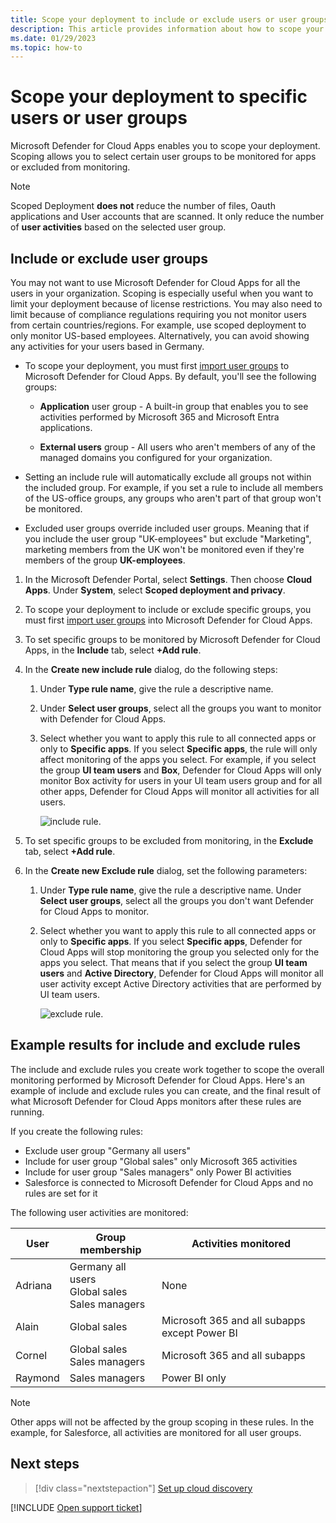 ```yaml
---
title: Scope your deployment to include or exclude users or user groups.
description: This article provides information about how to scope your Defender for Cloud Apps deployment, including and excluding specific users or groups.
ms.date: 01/29/2023
ms.topic: how-to
---
```


# Scope your deployment to specific users or user groups



Microsoft Defender for Cloud Apps enables you to scope your deployment. Scoping allows you to select certain user groups to be monitored for apps or excluded from monitoring.

> [!NOTE]
> Scoped Deployment **does not** reduce the number of files, Oauth applications and User accounts that are scanned. It only reduce the number of **user activities** based on the selected user group.
## Include or exclude user groups

You may not want to use Microsoft Defender for Cloud Apps for all the users in your organization. Scoping is especially useful when you want to limit your deployment because of license restrictions. You may also need to limit because of compliance regulations requiring you not monitor users from certain countries/regions. For example, use scoped deployment to only monitor US-based employees. Alternatively, you can avoid showing any activities for your users based in Germany.

- To scope your deployment, you must first [import user groups](user-groups.md) to Microsoft Defender for Cloud Apps. By default, you'll see the following groups:

  - **Application** user group -  A built-in group that enables you to see activities performed by Microsoft 365 and Microsoft Entra applications.

  - **External users** group - All users who aren't members of any of the managed domains you configured for your organization.

- Setting an include rule will automatically exclude all groups not within the included group. For example, if you set a rule to include all members of the US-office groups, any groups who aren't part of that group won't be monitored.

- Excluded user groups override included user groups. Meaning that if you include the user group "UK-employees" but exclude "Marketing", marketing members from the UK won't be monitored even if they're members of the group **UK-employees**.

1. In the Microsoft Defender Portal, select **Settings**. Then choose **Cloud Apps**. Under **System**, select **Scoped deployment and privacy**.

1. To scope your deployment to include or exclude specific groups, you must first [import user groups](user-groups.md) into Microsoft Defender for Cloud Apps.

1. To set specific groups to be monitored by Microsoft Defender for Cloud Apps, in the **Include** tab, select **+Add rule**.

1. In the **Create new include rule** dialog, do the following steps:

    1. Under **Type rule name**, give the rule a descriptive name.
    1. Under **Select user groups**, select all the groups you want to monitor with Defender for Cloud Apps.
    1. Select whether you want to apply this rule to all connected apps or only to **Specific apps**. If you select **Specific apps**, the rule will only affect monitoring of the apps you select. For example, if you select the group **UI team users** and **Box**, Defender for Cloud Apps will only monitor Box activity for users in your UI team users group and for all other apps, Defender for Cloud Apps will monitor all activities for all users.

        ![include rule.](media/include-rule.png)

1. To set specific groups to be excluded from monitoring, in the **Exclude** tab, select **+Add rule**.

1. In the **Create new Exclude rule** dialog, set the following parameters:

    1. Under **Type rule name**, give the rule a descriptive name.
    Under **Select user groups**, select all the groups you don't want Defender for Cloud Apps to monitor.
    1. Select whether you want to apply this rule to all connected apps or only to **Specific apps**. If you select **Specific apps**, Defender for Cloud Apps will stop monitoring the group you selected only for the apps you select. That means that if you select the group **UI team users** and **Active Directory**, Defender for Cloud Apps will monitor all user activity except Active Directory activities that are performed by UI team users.

       ![exclude rule.](media/exclude-rule.png)

## Example results for include and exclude rules

The include and exclude rules you create work together to scope the overall monitoring performed by Microsoft Defender for Cloud Apps. Here's an example of include and exclude rules you can create, and the final result of what Microsoft Defender for Cloud Apps monitors after these rules are running.

If you create the following rules:

- Exclude user group "Germany all users"
- Include for user group "Global sales" only Microsoft 365 activities
- Include for user group "Sales managers" only Power BI activities
- Salesforce is connected to Microsoft Defender for Cloud Apps and no rules are set for it

The following user activities are monitored:

|User|Group membership|Activities monitored|
|----|----|----|
|Adriana|Germany all users<br />Global sales<br />Sales managers|None|
|Alain|Global sales|Microsoft 365 and all subapps except Power BI|
|Cornel|Global sales<br />Sales managers|Microsoft 365 and all subapps|
|Raymond|Sales managers|Power BI only|

> [!NOTE]
> Other apps will not be affected by the group scoping in these rules.
> In the example, for Salesforce, all activities are monitored for all user groups.

## Next steps

> [!div class="nextstepaction"]
> [Set up cloud discovery](set-up-cloud-discovery.md)

[!INCLUDE [Open support ticket](includes/support.md)]  
